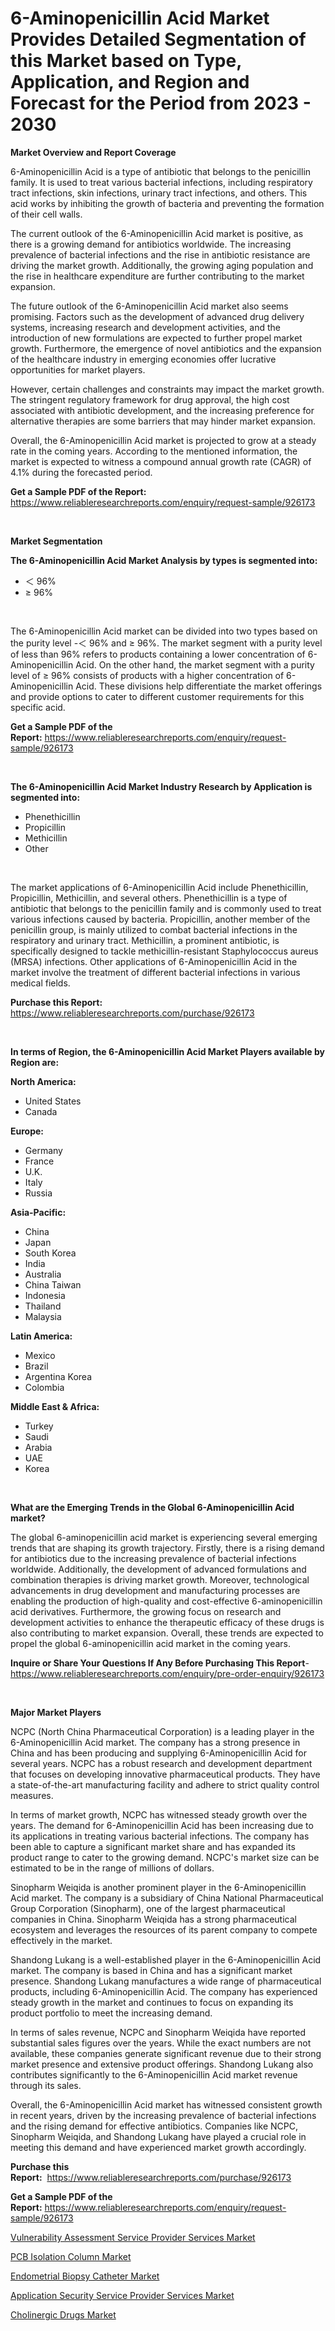 <p><h1>6-Aminopenicillin Acid Market Provides Detailed Segmentation of this Market based on Type, Application, and Region and Forecast for the Period from 2023 - 2030</h1></p><p><strong>Market Overview and Report Coverage</strong></p>
<p><p>6-Aminopenicillin Acid is a type of antibiotic that belongs to the penicillin family. It is used to treat various bacterial infections, including respiratory tract infections, skin infections, urinary tract infections, and others. This acid works by inhibiting the growth of bacteria and preventing the formation of their cell walls.</p><p>The current outlook of the 6-Aminopenicillin Acid market is positive, as there is a growing demand for antibiotics worldwide. The increasing prevalence of bacterial infections and the rise in antibiotic resistance are driving the market growth. Additionally, the growing aging population and the rise in healthcare expenditure are further contributing to the market expansion.</p><p>The future outlook of the 6-Aminopenicillin Acid market also seems promising. Factors such as the development of advanced drug delivery systems, increasing research and development activities, and the introduction of new formulations are expected to further propel market growth. Furthermore, the emergence of novel antibiotics and the expansion of the healthcare industry in emerging economies offer lucrative opportunities for market players.</p><p>However, certain challenges and constraints may impact the market growth. The stringent regulatory framework for drug approval, the high cost associated with antibiotic development, and the increasing preference for alternative therapies are some barriers that may hinder market expansion.</p><p>Overall, the 6-Aminopenicillin Acid market is projected to grow at a steady rate in the coming years. According to the mentioned information, the market is expected to witness a compound annual growth rate (CAGR) of 4.1% during the forecasted period.</p></p>
<p><strong>Get a Sample PDF of the Report:</strong> <a href="https://www.reliableresearchreports.com/enquiry/request-sample/926173">https://www.reliableresearchreports.com/enquiry/request-sample/926173</a></p>
<p>&nbsp;</p>
<p><strong>Market Segmentation</strong></p>
<p><strong>The 6-Aminopenicillin Acid Market Analysis by types is segmented into:</strong></p>
<p><ul><li>＜ 96%</li><li>≥ 96%</li></ul></p>
<p>&nbsp;</p>
<p><p>The 6-Aminopenicillin Acid market can be divided into two types based on the purity level -＜ 96% and ≥ 96%. The market segment with a purity level of less than 96% refers to products containing a lower concentration of 6-Aminopenicillin Acid. On the other hand, the market segment with a purity level of ≥ 96% consists of products with a higher concentration of 6-Aminopenicillin Acid. These divisions help differentiate the market offerings and provide options to cater to different customer requirements for this specific acid.</p></p>
<p><strong>Get a Sample PDF of the Report:</strong>&nbsp;<a href="https://www.reliableresearchreports.com/enquiry/request-sample/926173">https://www.reliableresearchreports.com/enquiry/request-sample/926173</a></p>
<p>&nbsp;</p>
<p><strong>The 6-Aminopenicillin Acid Market Industry Research by Application is segmented into:</strong></p>
<p><ul><li>Phenethicillin</li><li>Propicillin</li><li>Methicillin</li><li>Other</li></ul></p>
<p>&nbsp;</p>
<p><p>The market applications of 6-Aminopenicillin Acid include Phenethicillin, Propicillin, Methicillin, and several others. Phenethicillin is a type of antibiotic that belongs to the penicillin family and is commonly used to treat various infections caused by bacteria. Propicillin, another member of the penicillin group, is mainly utilized to combat bacterial infections in the respiratory and urinary tract. Methicillin, a prominent antibiotic, is specifically designed to tackle methicillin-resistant Staphylococcus aureus (MRSA) infections. Other applications of 6-Aminopenicillin Acid in the market involve the treatment of different bacterial infections in various medical fields.</p></p>
<p><strong>Purchase this Report:</strong>&nbsp; <a href="https://www.reliableresearchreports.com/purchase/926173">https://www.reliableresearchreports.com/purchase/926173</a></p>
<p>&nbsp;</p>
<p><strong>In terms of Region, the 6-Aminopenicillin Acid Market Players available by Region are:</strong></p>
<p>
    <p> <strong> North America: </strong>
        <ul>
            <li>United States</li>
            <li>Canada</li>
        </ul>
        </p> 
    <p> <strong> Europe: </strong>
        <ul>
            <li>Germany</li>
            <li>France</li>
            <li>U.K.</li>
            <li>Italy</li>
            <li>Russia</li>
        </ul>
        </p> 
    <p> <strong> Asia-Pacific: </strong>
        <ul>
            <li>China</li>
            <li>Japan</li>
            <li>South Korea</li>
            <li>India</li>
            <li>Australia</li>
            <li>China Taiwan</li>
            <li>Indonesia</li>
            <li>Thailand</li>
            <li>Malaysia</li>
        </ul>
        </p> 
    <p> <strong> Latin America: </strong>
        <ul>
            <li>Mexico</li>
            <li>Brazil</li>
            <li>Argentina Korea</li>
            <li>Colombia</li>
        </ul>
        </p> 
    <p> <strong> Middle East & Africa: </strong>
        <ul>
            <li>Turkey</li>
            <li>Saudi</li>
            <li>Arabia</li>
            <li>UAE</li>
            <li>Korea</li>
        </ul>
    </p>
    </p>
<p>&nbsp;</p>
<p><strong>What are the Emerging Trends in the Global 6-Aminopenicillin Acid market?</strong></p>
<p><p>The global 6-aminopenicillin acid market is experiencing several emerging trends that are shaping its growth trajectory. Firstly, there is a rising demand for antibiotics due to the increasing prevalence of bacterial infections worldwide. Additionally, the development of advanced formulations and combination therapies is driving market growth. Moreover, technological advancements in drug development and manufacturing processes are enabling the production of high-quality and cost-effective 6-aminopenicillin acid derivatives. Furthermore, the growing focus on research and development activities to enhance the therapeutic efficacy of these drugs is also contributing to market expansion. Overall, these trends are expected to propel the global 6-aminopenicillin acid market in the coming years.</p></p>
<p><strong>Inquire or Share Your Questions If Any Before Purchasing This Report</strong>- <a href="https://www.reliableresearchreports.com/enquiry/pre-order-enquiry/926173">https://www.reliableresearchreports.com/enquiry/pre-order-enquiry/926173</a></p>
<p>&nbsp;</p>
<p><strong>Major Market Players</strong></p>
<p><p>NCPC (North China Pharmaceutical Corporation) is a leading player in the 6-Aminopenicillin Acid market. The company has a strong presence in China and has been producing and supplying 6-Aminopenicillin Acid for several years. NCPC has a robust research and development department that focuses on developing innovative pharmaceutical products. They have a state-of-the-art manufacturing facility and adhere to strict quality control measures.</p><p>In terms of market growth, NCPC has witnessed steady growth over the years. The demand for 6-Aminopenicillin Acid has been increasing due to its applications in treating various bacterial infections. The company has been able to capture a significant market share and has expanded its product range to cater to the growing demand. NCPC's market size can be estimated to be in the range of millions of dollars.</p><p>Sinopharm Weiqida is another prominent player in the 6-Aminopenicillin Acid market. The company is a subsidiary of China National Pharmaceutical Group Corporation (Sinopharm), one of the largest pharmaceutical companies in China. Sinopharm Weiqida has a strong pharmaceutical ecosystem and leverages the resources of its parent company to compete effectively in the market.</p><p>Shandong Lukang is a well-established player in the 6-Aminopenicillin Acid market. The company is based in China and has a significant market presence. Shandong Lukang manufactures a wide range of pharmaceutical products, including 6-Aminopenicillin Acid. The company has experienced steady growth in the market and continues to focus on expanding its product portfolio to meet the increasing demand.</p><p>In terms of sales revenue, NCPC and Sinopharm Weiqida have reported substantial sales figures over the years. While the exact numbers are not available, these companies generate significant revenue due to their strong market presence and extensive product offerings. Shandong Lukang also contributes significantly to the 6-Aminopenicillin Acid market revenue through its sales.</p><p>Overall, the 6-Aminopenicillin Acid market has witnessed consistent growth in recent years, driven by the increasing prevalence of bacterial infections and the rising demand for effective antibiotics. Companies like NCPC, Sinopharm Weiqida, and Shandong Lukang have played a crucial role in meeting this demand and have experienced market growth accordingly.</p></p>
<p><strong>Purchase this Report:</strong>&nbsp;&nbsp;<a href="https://www.reliableresearchreports.com/purchase/926173">https://www.reliableresearchreports.com/purchase/926173</a></p>
<p></p>
<p><strong>Get a Sample PDF of the Report:</strong>&nbsp;<a href="https://www.reliableresearchreports.com/enquiry/request-sample/926173">https://www.reliableresearchreports.com/enquiry/request-sample/926173</a></p>
<p><p><a href="https://github.com/vimar16th/Market-Research-Report-List-1/blob/main/vulnerability-assessment-service-provider-services-market.md">Vulnerability Assessment Service Provider Services Market</a></p><p><a href="https://www.linkedin.com/pulse/pcb-isolation-column-market-insights-players-forecast-jih7f/">PCB Isolation Column Market</a></p><p><a href="https://medium.com/@jerez43343/endometrial-biopsy-catheter-market-size-cagr-trends-2024-2030-202cc72ab414">Endometrial Biopsy Catheter Market</a></p><p><a href="https://github.com/sofayahoo2023/Market-Research-Report-List-1/blob/main/application-security-service-provider-services-market.md">Application Security Service Provider Services Market</a></p><p><a href="https://medium.com/@jaylonlesch/cholinergic-drugs-market-research-report-its-history-and-forecast-2023-to-2030-9c380e2daa12">Cholinergic Drugs Market</a></p></p>